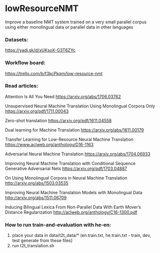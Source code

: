 # lowResourceNMT
Improve a baseline NMT system trained on a very small parallel corpus using either monolingual data or parallel data in other languages

### Datasets:
https://yadi.sk/d/xUKsoX-G3T6ZYc

### Workflow board:
https://trello.com/b/f3kcPkqm/low-resource-nmt

### Read articles:
Attention Is All You Need https://arxiv.org/abs/1706.03762

Unsupervised Neural Machine Translation Using Monolingual Corpora Only https://arxiv.org/pdf/1711.00043

Zero-shot translation https://arxiv.org/pdf/1611.04558

Dual learning for Machine Translation https://arxiv.org/abs/1611.00179 

Transfer Learning for Low-Resource Neural Machine Translation https://www.aclweb.org/anthology/D16-1163

Adversarial Neural Machine Translation https://arxiv.org/abs/1704.06933

Improving Neural Machine Translation with Conditional Sequence Generative Adversarial Nets https://arxiv.org/pdf/1703.04887

On Using Monolingual Corpora in Neural Machine Translation http://arxiv.org/abs/1503.03535

Improving Neural Machine Translation Models with Monolingual Data http://arxiv.org/abs/1511.06709

Inducing Bilingual Lexica From Non-Parallel Data With Earth Mover’s Distance Regularization http://aclweb.org/anthology/C16-1300.pdf

### How to run train-and-evaluation with he-en:
1) place your data in data/t2t_data/* (en.train.txt, he.train.txt - train, dev, test generate from these files)
2) run t2t_translation.sh
